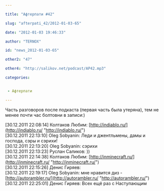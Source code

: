 ```yaml
---

title: "Афтерпати #42"

slug: "afterpati_42/2012-01-03-65"

date: "2012-01-03 19:46:33"

author: "TERNOX"

id: "news_2012-01-03-65"

other2: "47"

other4: "http://salikov.net/podcast/AP42.mp3"

categories:


 - Афтерпати

---
```

Часть разговоров после подкаста (первая часть была утеряна), тем не менее почти час болтовни в записи:)  

  
\[30.12.2011 22:08:14\] Колтаков Любим: [http://indiablo.ru/](http://indiablo.ru/ "http://indiablo.ru/")  
\[30.12.2011 22:13:10\] Oleg Sobyanin: Леди и джентльмены, дамы и господа, сэры и сэрихи!  
\[30.12.2011 22:13:20\] Oleg Sobyanin: сэрихи  
\[30.12.2011 22:13:23\] Руслан Саликов: ))  
\[30.12.2011 22:14:38\] Колтаков Любим: [http://inminecraft.ru/](http://inminecraft.ru/ "http://inminecraft.ru/")  
\[30.12.2011 22:15:26\] Денис Гиряев:  
\[30.12.2011 22:19:17\] Oleg Sobyanin: мне нравится диз - [http://autorambler.ru/](http://autorambler.ru/ "http://autorambler.ru/")  
\[30.12.2011 22:25:01\] Денис Гиряев: Всех ещё раз с Наступающим